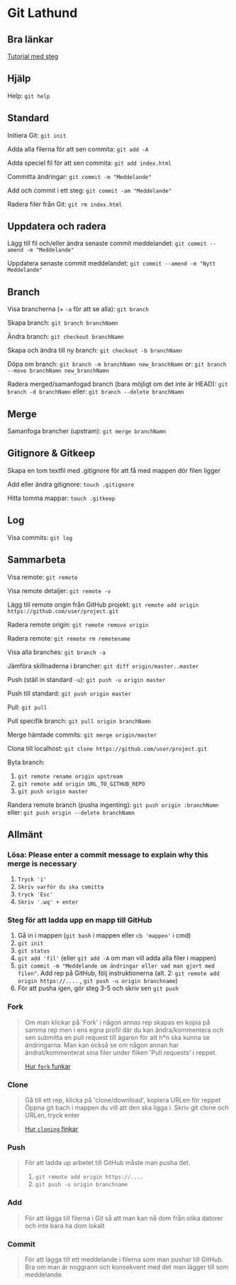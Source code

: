 Git Lathund
===============

Bra länkar
-----------

[Tutorial med steg](http://try.github.io/)

Hjälp
-----------

Help:
`git help`

Standard
-----------

Initiera Git:
`git init`

Adda alla filerna för att sen commita:
`git add -A`

Adda speciel fil för att sen commita:
`git add index.html`

Committa ändringar:
`git commit -m "Meddelande"`

Add och commit i ett steg:
`git commit -am "Meddelande"`

Radera filer från Git:
`git rm index.html`

Uppdatera och radera
-----------

Lägg till fil och/eller ändra senaste commit meddelandet:
`git commit --amend -m "Meddelande"`

Uppdatera senaste commit meddelandet:
`git commit --amend -m "Nytt Meddelande"`

Branch
-----------

Visa brancherna (+ `-a` för att se alla):
`git branch`

Skapa branch:
`git branch branchNamn`

Ändra branch:
`git checkout branchNamn`

Skapa och ändra till ny branch:
`git checkout -b branchNamn`

Döpa om branch:
`git branch -m branchNamn new_branchNamn` or:
`git branch --move branchNamn new_branchNamn`

Radera merged/samanfogad branch (bara möjligt om det inte är HEAD):
`git branch -d branchNamn` eller:
`git branch --delete branchNamn`

Merge
-----------

Samanfoga brancher (upstram):
`git merge branchNamn`


Gitignore & Gitkeep
-----------

Skapa en tom textfil med .gitignore för att få med mappen dör filen ligger

Add eller ändra gitignore: 
`touch .gitignore`

Hitta tomma mappar: 
`touch .gitkeep`

Log
-----------

Visa commits:
`git log`


Sammarbeta
-----------

Visa remote:
`git remote`

Visa remote detaljer:
`git remote -v`

Lägg till remote origin från GitHub projekt:
`git remote add origin https://github.com/user/project.git`

Radera remote origin:
`git remote remove origin`

Radera remote:
`git remote rm remotename`

Visa alla branches:
`git branch -a`

Jämföra skillnaderna i brancher:
`git diff origin/master..master`

Push (ställ in standard `-u`):
`git push -u origin master`

Push till standard:
`git push origin master`

Pull:
`git pull`

Pull specifik branch:
`git pull origin branchNamn`

Merge hämtade commits:
`git merge origin/master`

Clona till localhost:
`git clone https://github.com/user/project.git`

Byta branch:

1. `git remote rename origin upstream`
2. `git remote add origin URL_TO_GITHUB_REPO`
3. `git push origin master`


Randera remote branch (pusha ingenting):
`git push origin :branchNamn` eller:
`git push origin --delete branchNamn`

Allmänt
-----------

### Lösa: Please enter a commit message to explain why this merge is necessary
1. `Tryck 'i'`
2. `Skriv varför du ska comitta`
3. `tryck 'Esc'`
4. `Skriv '.wq' + enter`

### Steg för att ladda upp en mapp till GitHub 

1. Gå in i mappen (`git bash` i mappen eller `cb 'mappen'` i cmd)
2. `git init`
3. `git status`
4. `git add 'fil'` (eller `git add -A` om man vill adda alla filer i mappen)
5. `git commit -m "Meddelande om ändringar eller vad man gjort med filen"`. Add rep på GitHub, följ instruktionerna (alt. 2: `git remote add origin https://....` , `git push -u origin branchname`)
6. För att pusha igen, gör steg 3-5 och skriv sen `git push`

### Fork  
>Om man klickar på 'Fork' i någon annas rep skapas en kopia på samma rep men i ens egna profil där du kan ändra/kommentera och sen submitta en pull request till ägaren för att h*n ska kunna se ändringarna. Man kan också se om någon annan har ändrat/kommenterat sina filer under fliken 'Pull requests' i reppet. 
>
>[Hur `fork` funkar](https://help.github.com/articles/fork-a-repo/)

### Clone 
>Gå till ett rep, klicka på 'clone/download', kopiera URLen för reppet Öppna git bach i mappen du vill att den ska ligga i. Skriv git clone och URLen, tryck enter
>
>[Hur `cloning` finkar](https://help.github.com/articles/cloning-a-repository/)

### Push   
>För att ladda up arbetet till GitHub måste man pusha det. 
>	
>1. `git remote add origin https://....`
>2. `git push -u origin branchname`

### Add 
>För att lägga till filerna i Git så att man kan nå dom från olika datorer och inte bara ha dom lokalt

### Commit
>För att lägga till ett meddelande i filerna som man pushar till GitHub. Bra om man är noggrann och konsekvent med det man lägger till som meddelande.